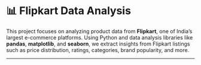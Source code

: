 # 📊 Flipkart Data Analysis

This project focuses on analyzing product data from **Flipkart**, one of India’s largest e-commerce platforms. Using Python and data analysis libraries like **pandas**, **matplotlib**, and **seaborn**, we extract insights from Flipkart listings such as price distribution, ratings, categories, brand popularity, and more.

---
